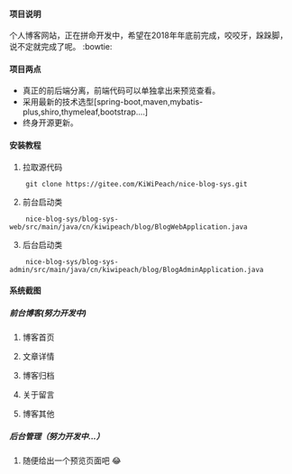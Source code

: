 #### 项目说明
   个人博客网站，正在拼命开发中，希望在2018年年底前完成，咬咬牙，跺跺脚，说不定就完成了呢。 :bowtie: 

#### 项目两点
- 真正的前后端分离，前端代码可以单独拿出来预览查看。
- 采用最新的技术选型[spring-boot,maven,mybatis-plus,shiro,thymeleaf,bootstrap....]
- 终身开源更新。

#### 安装教程

1. 拉取源代码

```shell
    git clone https://gitee.com/KiWiPeach/nice-blog-sys.git
```

2. 前台启动类

```shell
    nice-blog-sys/blog-sys-web/src/main/java/cn/kiwipeach/blog/BlogWebApplication.java
```

3. 后台启动类

```shell
    nice-blog-sys/blog-sys-admin/src/main/java/cn/kiwipeach/blog/BlogAdminApplication.java
```

#### 系统截图

##### 前台博客(努力开发中)

1. 博客首页

2. 文章详情
3. 博客归档
4. 关于留言
5. 博客其他

##### 后台管理（努力开发中...）

1. 随便给出一个预览页面吧 :joy: 



